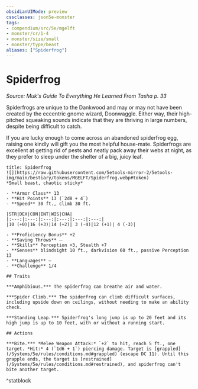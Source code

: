```yaml
---
obsidianUIMode: preview
cssclasses: json5e-monster
tags:
- compendium/src/5e/mgelft
- monster/cr/1-4
- monster/size/small
- monster/type/beast
aliases: ["Spiderfrog"]
---
```

# Spiderfrog
*Source: Muk's Guide To Everything He Learned From Tasha p. 33*  

Spiderfrogs are unique to the Dankwood and may or may not have been created by the eccentric gnome wizard, Doonwaggle. Either way, their high-pitched squeaking sounds indicate that they are thriving in large numbers, despite being difficult to catch.

If you are lucky enough to come across an abandoned spiderfrog egg, raising one kindly will gift you the most helpful house-mate. Spiderfrogs are excellent at getting rid of pests and neatly pack away their webs at night, as they prefer to sleep under the shelter of a big, juicy leaf.

```ad-statblock
title: Spiderfrog
![](https://raw.githubusercontent.com/5etools-mirror-2/5etools-img/main/bestiary/tokens/MGELFT/Spiderfrog.webp#token)
*Small beast, chaotic sticky*

- **Armor Class** 13
- **Hit Points** 13 (`2d8 + 4`)
- **Speed** 30 ft., climb 30 ft.

|STR|DEX|CON|INT|WIS|CHA|
|:---:|:---:|:---:|:---:|:---:|:---:|
|10 (+0)|16 (+3)|14 (+2)| 3 (-4)|12 (+1)| 4 (-3)|

- **Proficiency Bonus** +2
- **Saving Throws** ⏤
- **Skills** Perception +3, Stealth +7
- **Senses** blindsight 10 ft., darkvision 60 ft., passive Perception 13
- **Languages** —
- **Challenge** 1/4

## Traits

***Amphibious.*** The spiderfrog can breathe air and water.

***Spider Climb.*** The spiderfrog can climb difficult surfaces, including upside down on ceilings, without needing to make an ability check.

***Standing Leap.*** Spiderfrog's long jump is up to 20 feet and its high jump is up to 10 feet, with or without a running start.

## Actions

***Bite.*** *Melee Weapon Attack:* `+2` to hit, reach 5 ft., one target. *Hit:* 4 (`1d6 + 1`) piercing damage. Target is [grappled](/Systems/5e/rules/conditions.md#grappled) (escape DC 11). Until this grapple ends, the target is [restrained](/Systems/5e/rules/conditions.md#restrained), and spiderfrog can't bite another target.
```
^statblock